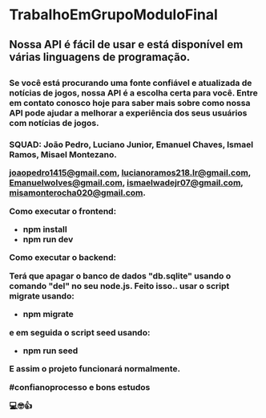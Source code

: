 # TrabalhoEmGrupoModuloFinal

<h2>Nossa API é fácil de usar e está disponível em várias linguagens de programação.<h2/>

<h3>Se você está procurando uma fonte confiável e atualizada de notícias de jogos, nossa API é a escolha certa para você. Entre em contato conosco hoje para saber mais sobre como nossa API pode ajudar a melhorar a experiência dos seus usuários com notícias de jogos.<h3/>

SQUAD: João Pedro, Luciano Junior, Emanuel Chaves, Ismael Ramos, Misael Montezano.

joaopedro1415@gmail.com,
lucianoramos218.lr@gmail.com,
Emanuelwolves@gmail.com,
ismaelwadejr07@gmail.com,
misamonterocha020@gmail.com.

Como executar o frontend:
+ npm install 
+ npm run dev 

Como executar o backend: 

Terá que apagar o banco de dados "db.sqlite" usando o comando "del" no seu node.js.
Feito isso.. usar o script migrate usando:
+ npm migrate 

e em seguida o script seed usando:
+ npm run seed 

E assim o projeto funcionará normalmente.
  
#confianoprocesso e bons estudos
  
💻🤓👍
